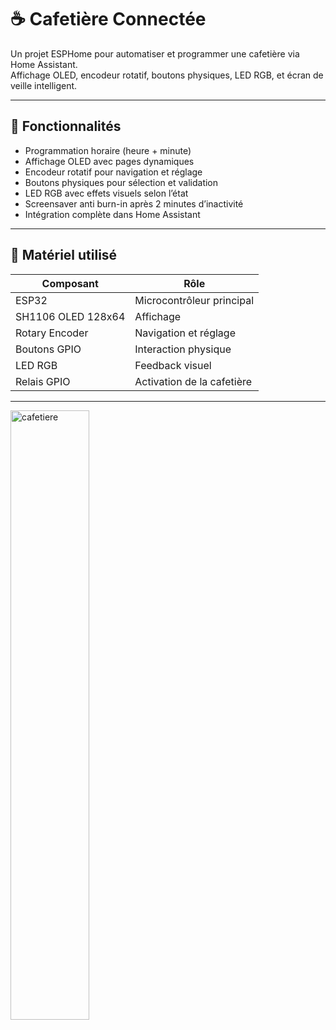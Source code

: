 # ☕ Cafetière Connectée

Un projet ESPHome pour automatiser et programmer une cafetière via Home Assistant.  
Affichage OLED, encodeur rotatif, boutons physiques, LED RGB, et écran de veille intelligent.

---

## 🔧 Fonctionnalités

- Programmation horaire (heure + minute)
- Affichage OLED avec pages dynamiques
- Encodeur rotatif pour navigation et réglage
- Boutons physiques pour sélection et validation
- LED RGB avec effets visuels selon l’état
- Screensaver anti burn-in après 2 minutes d’inactivité
- Intégration complète dans Home Assistant

---

## 🧠 Matériel utilisé

| Composant         | Rôle                        |
|-------------------|-----------------------------|
| ESP32             | Microcontrôleur principal   |
| SH1106 OLED 128x64| Affichage                   |
| Rotary Encoder    | Navigation et réglage       |
| Boutons GPIO      | Interaction physique        |
| LED RGB           | Feedback visuel             |
| Relais GPIO       | Activation de la cafetière  |

---

<img src="https://github.com/user-attachments/assets/75113069-de2d-4b05-a9bc-64a9e9478a68" alt="cafetiere" width="50%"/>
